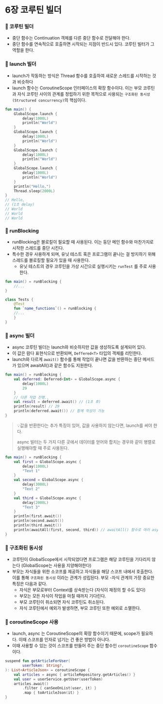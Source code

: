 # 6장 코루틴 빌더

### 📌 코루틴 빌더

- 중단 함수는 Continuation 객체를 다른 중단 함수로 전달해야 한다.
- 중단 함수를 연속적으로 호출하면 시작되는 지점이 반드시 있다. 코루틴 빌터가 그 역할을 한다.

### 📌 launch 빌더

- launch가 작동하는 방식은 Thread 함수를 호출하여 새로운 스레드를 시작하는 것과 비슷하다
- launch 함수는 CoroutineScope 인터페이스의 확장 함수이다. 이는 부모 코루틴과 자식 코루틴 사이의 관계를 정립하기 위한 목적으로 사용되는 `구조화된 동시성 (Structured concurrency)`의 핵심이다.

```kotlin
fun main() {
    GlobalScope.launch {
        delay(1000L)
        println("World")
    }
    GlobalScope.launch {
        delay(1000L)
        println("World")
    }
    GlobalScope.launch {
        delay(1000L)
        println("World")
    }
    GlobalScope.launch {
        delay(1000L)
        println("World")
    }
    println("Hello,")
    Thread.sleep(2000L)
}
// Hello,
// (1초 delay)
// World
// World
// World
```

### 📌 runBlocking

- runBlocking은 블로킬이 필요할 때 사용된다. 이는 둥단 메인 함수와 마찬가지로 시작한 스레드를 중단 시킨다.
- 특수한 경우 사용하게 되며, 유닛 테스트 혹은 프로그램이 끝나는 걸 방지하기 위해 스레드를 블로킬할 필요가 있을 때 사용한다.
    - 유닛 테스트의 경우 코루틴을 가상 시간으로 실행시키는 `runTest` 를 주로 사용한다.

```kotlin
fun main() = runBlocking {
    //...
}

class Tests {
    @Test
    fun `name_functions`() = runBlocking {
    //...
    }
}
```

### 📌 async 빌더

- async 코루틴 빌더는 launch와 비슷하지만 값을 생성하도록 설계되어 있다.
- 이 값은 람다 표현식으로 반환되며, `Deffered<T>` 타입의 객체를 리턴한다.
- launch와 다르게 `await()` 함수를 통해 작업이 끝나면 값을 반환하는 중단 메서드가 있으며 awaitAll()과 같은 함수도 지원한다.

```kotlin
fun main() = runBlocking {
    val deferred: Deferred<Int> = GlobalScope.async {
        delay(1000L)
        29
    }
    // 다른 작업 진행..
    val result = deferred.await() // (1초 후)
    println(result) // 29
    println(deferred.await()) // 함께 작성이 가능
}
```

> 💡값을 반환한다는 추가 특징이 있어, 값을 사용하지 않는다면, launch를 써야 한다.
> 
> async 빌터는 두 가지 다른 곳에서 데이터를 얻어와 합치는 경우와 같이 병렬로 실행해야할 때 주로 사용된다.

```kotlin
fun main() = runBlocking {
    val first = GlobalScope.async {
        delay(1000L)
        "Text 1"
    }
    val second = GlobalScope.async {
        delay(3000L)
        "Text 2"
    }
    val third = GlobalScope.async {
        delay(2000L)
        "Text 3"
    }
    println(first.await())
    println(second.await())
    println(third.await())
    println(awaitAll(first, second, third)) // awaitAll() 함수로 여러 async 함수 한번에 호출가능
}
```

### 📌 구조화된 동시성

- 코루틴이 GlobalScope에서 시작되었다면 프로그램은 해당 코루틴을 기다리지 않는다 (GlobalScope는 사용을 지양해야한다)
- 부모는 자식들을 위한 소코프를 제공하고 자식들을 해당 스코프 내에서 호출한다. 이를 통해 `구조화된 동시성` 이라는 관계가 성립된다. 부모 -자식 관계의 가장 중요한 특징은 다음과 같다.
    - 자식은 부모로부터 Context를 상속받는다 (자식이 재정의 할 수도 있다)
    - 부모는 모든 자식이 작업을 마칠 때까지 기다린다.
    - 부모 코루틴이 취소되면 자식 코루틴도 취소된다.
    - 자식 코루틴에서 예외가 발생하면, 부모 코루틴 또한 예외로 소멸한다.

### 📌 coroutineScope 사용

- launch, async 는 CoroutineScope의 확장 함수이기 때문에, scope가 필요하다. 이때 스코프를 인자로 넘기는 건 좋은 방법이 아니다.
- 이때 사용할 수 있는 것이 스코프를 만들어 주는 중단 함수인 `coroutineScope` 함수이다.

```kotlin
suspend fun getArticleForUser(
		userToken: String?,
): List<ArticleJson> = coroutineScope {
    val articles = async { articleRepository.getArticles() }
    val user = userService.getUser(userToken)
    articles.await()
        .filter { canSeeOnList(user, it) }
        .map { toArticleJson(it) }
}
```